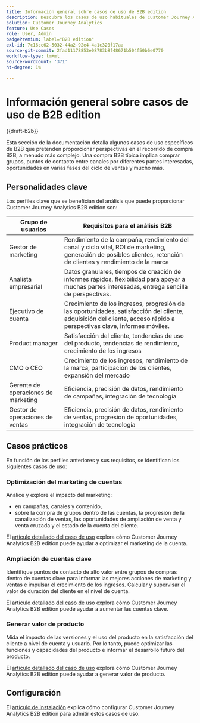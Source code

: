 ```yaml
---
title: Información general sobre casos de uso de B2B edition
description: Descubra los casos de uso habituales de Customer Journey Analytics B2B edition
solution: Customer Journey Analytics
feature: Use Cases
role: User, Admin
badgePremium: label="B2B edition"
exl-id: 7c16cc62-5032-44a2-92e4-4a1c320f17aa
source-git-commit: 2fad11178853e08783b8f48671b504f50b6e0770
workflow-type: tm+mt
source-wordcount: '371'
ht-degree: 1%

---
```


# Información general sobre casos de uso de B2B edition

{{draft-b2b}}

Esta sección de la documentación detalla algunos casos de uso específicos de B2B que pretenden proporcionar perspectivas en el recorrido de compra B2B, a menudo más complejo. Una compra B2B típica implica comprar grupos, puntos de contacto entre canales por diferentes partes interesadas, oportunidades en varias fases del ciclo de ventas y mucho más.


## Personalidades clave

Los perfiles clave que se benefician del análisis que puede proporcionar Customer Journey Analytics B2B edition son:

| Grupo de usuarios | Requisitos para el análisis B2B |
|---|---|
| Gestor de marketing | Rendimiento de la campaña, rendimiento del canal y ciclo vital, ROI de marketing, generación de posibles clientes, retención de clientes y rendimiento de la marca |
| Analista empresarial | Datos granulares, tiempos de creación de informes rápidos, flexibilidad para apoyar a muchas partes interesadas, entrega sencilla de perspectivas. |
| Ejecutivo de cuenta | Crecimiento de los ingresos, progresión de las oportunidades, satisfacción del cliente, adquisición del cliente, acceso rápido a perspectivas clave, informes móviles. |
| Product manager | Satisfacción del cliente, tendencias de uso del producto, tendencias de rendimiento, crecimiento de los ingresos |
| CMO o CEO | Crecimiento de los ingresos, rendimiento de la marca, participación de los clientes, expansión del mercado |
| Gerente de operaciones de marketing | Eficiencia, precisión de datos, rendimiento de campañas, integración de tecnología |
| Gestor de operaciones de ventas | Eficiencia, precisión de datos, rendimiento de ventas, progresión de oportunidades, integración de tecnología |


## Casos prácticos

En función de los perfiles anteriores y sus requisitos, se identifican los siguientes casos de uso:

### Optimización del marketing de cuentas

Analice y explore el impacto del marketing:

- en campañas, canales y contenido,
- sobre la compra de grupos dentro de las cuentas, la progresión de la canalización de ventas, las oportunidades de ampliación de venta y venta cruzada y el estado de la cuenta del cliente.

El [artículo detallado del caso de uso](optimize-account-marketing.md) explora cómo Customer Journey Analytics B2B edition puede ayudar a optimizar el marketing de la cuenta.

### Ampliación de cuentas clave

Identifique puntos de contacto de alto valor entre grupos de compras dentro de cuentas clave para informar las mejores acciones de marketing y ventas e impulsar el crecimiento de los ingresos. Calcular y supervisar el valor de duración del cliente en el nivel de cuenta.

El [artículo detallado del caso de uso](grow-key-accounts.md) explora cómo Customer Journey Analytics B2B edition puede ayudar a aumentar las cuentas clave.

### Generar valor de producto

Mida el impacto de las versiones y el uso del producto en la satisfacción del cliente a nivel de cuenta y usuario. Por lo tanto, puede optimizar las funciones y capacidades del producto e informar el desarrollo futuro del producto.

El [artículo detallado del caso de uso](build-product-value.md) explora cómo Customer Journey Analytics B2B edition puede ayudar a generar valor de producto.


## Configuración

El [artículo de instalación](setup.md) explica cómo configurar Customer Journey Analytics B2B edition para admitir estos casos de uso.
